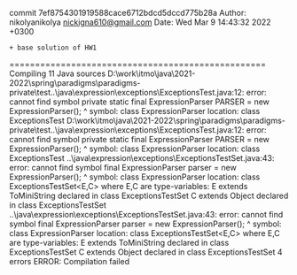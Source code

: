 commit 7ef8754301919588cace6712bdcd5dccd775b28a
Author: nikolyanikolya <nickigna610@gmail.com>
Date:   Wed Mar 9 14:43:32 2022 +0300

    + base solution of HW1
==================================================
Compiling 11 Java sources
D:\work\itmo\java\2021-2022\spring\paradigms\paradigms-private\test\..\java\expression\exceptions\ExceptionsTest.java:12: error: cannot find symbol
    private static final ExpressionParser PARSER = new ExpressionParser();
                         ^
  symbol:   class ExpressionParser
  location: class ExceptionsTest
D:\work\itmo\java\2021-2022\spring\paradigms\paradigms-private\test\..\java\expression\exceptions\ExceptionsTest.java:12: error: cannot find symbol
    private static final ExpressionParser PARSER = new ExpressionParser();
                                                       ^
  symbol:   class ExpressionParser
  location: class ExceptionsTest
..\java\expression\exceptions\ExceptionsTestSet.java:43: error: cannot find symbol
        final ExpressionParser parser = new ExpressionParser();
              ^
  symbol:   class ExpressionParser
  location: class ExceptionsTestSet<E,C>
  where E,C are type-variables:
    E extends ToMiniString declared in class ExceptionsTestSet
    C extends Object declared in class ExceptionsTestSet
..\java\expression\exceptions\ExceptionsTestSet.java:43: error: cannot find symbol
        final ExpressionParser parser = new ExpressionParser();
                                            ^
  symbol:   class ExpressionParser
  location: class ExceptionsTestSet<E,C>
  where E,C are type-variables:
    E extends ToMiniString declared in class ExceptionsTestSet
    C extends Object declared in class ExceptionsTestSet
4 errors
ERROR: Compilation failed
